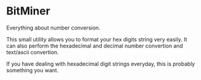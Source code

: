 # BitMiner
Everything about number conversion.

This small utility allows you to format your hex digits string very easily. It can also perform the hexadecimal and decimal number convertion and text/ascii convertion.

If you have dealing with hexadecimal digit strings everyday, this is probably something you want.
